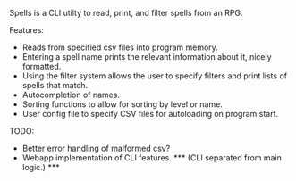 Spells is a CLI utilty to read, print, and filter spells from an RPG.

Features:
* Reads from specified csv files into program memory.
* Entering a spell name prints the relevant information about it, nicely formatted.
* Using the filter system allows the user to specify filters and print lists of spells that match.
* Autocompletion of names.
* Sorting functions to allow for sorting by level or name.
* User config file to specify CSV files for autoloading on program start.

TODO:
* Better error handling of malformed csv?
* Webapp implementation of CLI features. *** (CLI separated from main logic.) ***
